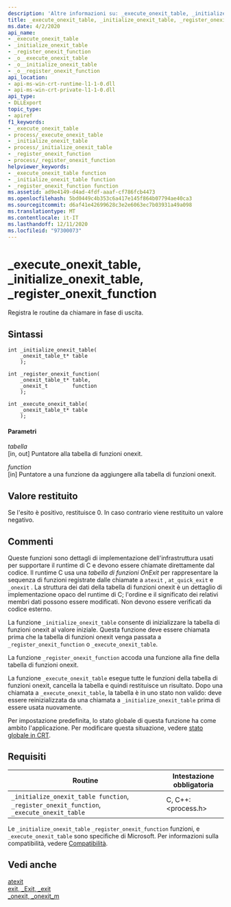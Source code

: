 ```yaml
---
description: 'Altre informazioni su: _execute_onexit_table, _initialize_onexit_table, _register_onexit_function'
title: _execute_onexit_table, _initialize_onexit_table, _register_onexit_function
ms.date: 4/2/2020
api_name:
- _execute_onexit_table
- _initialize_onexit_table
- _register_onexit_function
- _o__execute_onexit_table
- _o__initialize_onexit_table
- _o__register_onexit_function
api_location:
- api-ms-win-crt-runtime-l1-1-0.dll
- api-ms-win-crt-private-l1-1-0.dll
api_type:
- DLLExport
topic_type:
- apiref
f1_keywords:
- _execute_onexit_table
- process/_execute_onexit_table
- _initialize_onexit_table
- process/_initialize_onexit_table
- _register_onexit_function
- process/_register_onexit_function
helpviewer_keywords:
- _execute_onexit_table function
- _initialize_onexit_table function
- _register_onexit_function function
ms.assetid: ad9e4149-d4ad-4fdf-aaaf-cf786fcb4473
ms.openlocfilehash: 5bd0449c4b353c6a417e145f864b07794ae40ca3
ms.sourcegitcommit: d6af41e42699628c3e2e6063ec7b03931a49a098
ms.translationtype: MT
ms.contentlocale: it-IT
ms.lasthandoff: 12/11/2020
ms.locfileid: "97300073"
---
```

# <a name="_execute_onexit_table-_initialize_onexit_table-_register_onexit_function"></a>_execute_onexit_table, _initialize_onexit_table, _register_onexit_function

Registra le routine da chiamare in fase di uscita.

## <a name="syntax"></a>Sintassi

```
int _initialize_onexit_table(
    _onexit_table_t* table
    );

int _register_onexit_function(
    _onexit_table_t* table,
    _onexit_t        function
    );

int _execute_onexit_table(
    _onexit_table_t* table
    );
```

#### <a name="parameters"></a>Parametri

*tabella*<br/>
[in, out] Puntatore alla tabella di funzioni onexit.

*function*<br/>
[in] Puntatore a una funzione da aggiungere alla tabella di funzioni onexit.

## <a name="return-value"></a>Valore restituito

Se l'esito è positivo, restituisce 0. In caso contrario viene restituito un valore negativo.

## <a name="remarks"></a>Commenti

Queste funzioni sono dettagli di implementazione dell'infrastruttura usati per supportare il runtime di C e devono essere chiamate direttamente dal codice. Il runtime C usa una *tabella di funzioni OnExit* per rappresentare la sequenza di funzioni registrate dalle chiamate a `atexit` , `at_quick_exit` e `_onexit` . La struttura dei dati della tabella di funzioni onexit è un dettaglio di implementazione opaco del runtime di C; l'ordine e il significato dei relativi membri dati possono essere modificati. Non devono essere verificati da codice esterno.

La funzione `_initialize_onexit_table` consente di inizializzare la tabella di funzioni onexit al valore iniziale.  Questa funzione deve essere chiamata prima che la tabella di funzioni onexit venga passata a `_register_onexit_function` o `_execute_onexit_table`.

La funzione `_register_onexit_function` accoda una funzione alla fine della tabella di funzioni onexit.

La funzione `_execute_onexit_table` esegue tutte le funzioni della tabella di funzioni onexit, cancella la tabella e quindi restituisce un risultato. Dopo una chiamata a `_execute_onexit_table`, la tabella è in uno stato non valido: deve essere reinizializzata da una chiamata a `_initialize_onexit_table` prima di essere usata nuovamente.

Per impostazione predefinita, lo stato globale di questa funzione ha come ambito l'applicazione. Per modificare questa situazione, vedere [stato globale in CRT](global-state.md).

## <a name="requirements"></a>Requisiti

|Routine|Intestazione obbligatoria|
|-------------|---------------------|
|`_initialize_onexit_table function`, `_register_onexit_function`, `_execute_onexit_table`|C, C++: \<process.h>|

Le `_initialize_onexit_table` `_register_onexit_function` funzioni, e `_execute_onexit_table` sono specifiche di Microsoft. Per informazioni sulla compatibilità, vedere [Compatibilità](../c-runtime-library/compatibility.md).

## <a name="see-also"></a>Vedi anche

[atexit](../c-runtime-library/reference/atexit.md)<br/>
[exit, _Exit, _exit](../c-runtime-library/reference/exit-exit-exit.md)<br/>
[_onexit, _onexit_m](../c-runtime-library/reference/onexit-onexit-m.md)

